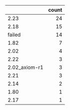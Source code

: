 |               |   count |
|:--------------|--------:|
| 2.23          |      24 |
| 2.18          |      15 |
| failed        |      14 |
| 1.82          |       7 |
| 2.02          |       4 |
| 2.22          |       3 |
| 2.02_axiom-r1 |       3 |
| 2.21          |       3 |
| 2.14          |       2 |
| 1.80          |       1 |
| 2.17          |       1 |